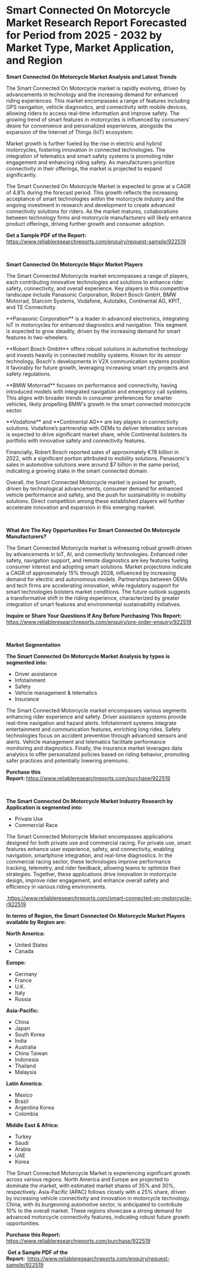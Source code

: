 <p><h1>Smart Connected On Motorcycle Market Research Report Forecasted for Period from 2025 -  2032 by Market Type, Market Application, and Region</h1></p><p><strong>Smart Connected On Motorcycle Market Analysis and Latest Trends</strong></p>
<p><p>The Smart Connected On Motorcycle market is rapidly evolving, driven by advancements in technology and the increasing demand for enhanced riding experiences. This market encompasses a range of features including GPS navigation, vehicle diagnostics, and connectivity with mobile devices, allowing riders to access real-time information and improve safety. The growing trend of smart features in motorcycles is influenced by consumers' desire for convenience and personalized experiences, alongside the expansion of the Internet of Things (IoT) ecosystem.</p><p>Market growth is further fueled by the rise in electric and hybrid motorcycles, fostering innovation in connected technologies. The integration of telematics and smart safety systems is promoting rider engagement and enhancing riding safety. As manufacturers prioritize connectivity in their offerings, the market is projected to expand significantly.</p><p>The Smart Connected On Motorcycle Market is expected to grow at a CAGR of 4.8% during the forecast period. This growth reflects the increasing acceptance of smart technologies within the motorcycle industry and the ongoing investment in research and development to create advanced connectivity solutions for riders. As the market matures, collaborations between technology firms and motorcycle manufacturers will likely enhance product offerings, driving further growth and consumer adoption.</p></p>
<p><strong>Get a Sample PDF of the Report:&nbsp;</strong> <a href="https://www.reliableresearchreports.com/enquiry/request-sample/922519?utm_campaign=2287&utm_medium=2&utm_source=Github&utm_content=ia&utm_term=18042025&utm_id=smart-connected-on-motorcycle">https://www.reliableresearchreports.com/enquiry/request-sample/922519</a></p>
<p>&nbsp;</p>
<p><strong>Smart Connected On Motorcycle Major Market Players</strong></p>
<p><p>The Smart Connected Motorcycle market encompasses a range of players, each contributing innovative technologies and solutions to enhance rider safety, connectivity, and overall experience. Key players in this competitive landscape include Panasonic Corporation, Robert Bosch GmbH, BMW Motorrad, Starcom Systems, Vodafone, Autotalks, Continental AG, KPIT, and TE Connectivity.</p><p>**Panasonic Corporation** is a leader in advanced electronics, integrating IoT in motorcycles for enhanced diagnostics and navigation. This segment is expected to grow steadily, driven by the increasing demand for smart features in two-wheelers.</p><p>**Robert Bosch GmbH** offers robust solutions in automotive technology and invests heavily in connected mobility systems. Known for its sensor technology, Bosch's developments in V2X communication systems position it favorably for future growth, leveraging increasing smart city projects and safety regulations.</p><p>**BMW Motorrad** focuses on performance and connectivity, having introduced models with integrated navigation and emergency call systems. This aligns with broader trends in consumer preferences for smarter vehicles, likely propelling BMW's growth in the smart connected motorcycle sector.</p><p>**Vodafone** and **Continental AG** are key players in connectivity solutions. Vodafone’s partnership with OEMs to deliver telematics services is expected to drive significant market share, while Continental bolsters its portfolio with innovative safety and connectivity features.</p><p>Financially, Robert Bosch reported sales of approximately €78 billion in 2022, with a significant portion attributed to mobility solutions. Panasonic's sales in automotive solutions were around $7 billion in the same period, indicating a growing stake in the smart connected domain.</p><p>Overall, the Smart Connected Motorcycle market is poised for growth, driven by technological advancements, consumer demand for enhanced vehicle performance and safety, and the push for sustainability in mobility solutions. Direct competition among these established players will further accelerate innovation and expansion in this emerging market.</p></p>
<p>&nbsp;</p>
<p><strong>What Are The Key Opportunities For Smart Connected On Motorcycle Manufacturers?</strong></p>
<p><p>The Smart Connected Motorcycle market is witnessing robust growth driven by advancements in IoT, AI, and connectivity technologies. Enhanced rider safety, navigation support, and remote diagnostics are key features fueling consumer interest and adopting smart solutions. Market projections indicate a CAGR of approximately 15% through 2028, influenced by increasing demand for electric and autonomous models. Partnerships between OEMs and tech firms are accelerating innovation, while regulatory support for smart technologies bolsters market conditions. The future outlook suggests a transformative shift in the riding experience, characterized by greater integration of smart features and environmental sustainability initiatives.</p></p>
<p><strong>Inquire or Share Your Questions If Any Before Purchasing This Report:</strong> <a href="https://www.reliableresearchreports.com/enquiry/pre-order-enquiry/922519?utm_campaign=2287&utm_medium=2&utm_source=Github&utm_content=ia&utm_term=18042025&utm_id=smart-connected-on-motorcycle">https://www.reliableresearchreports.com/enquiry/pre-order-enquiry/922519</a></p>
<p>&nbsp;</p>
<p><strong>Market Segmentation</strong></p>
<p><strong>The Smart Connected On Motorcycle Market Analysis by types is segmented into:</strong></p>
<p><ul><li>Driver assistance</li><li>Infotainment</li><li>Safety</li><li>Vehicle management & telematics</li><li>Insurance</li></ul></p>
<p><p>The Smart Connected Motorcycle market encompasses various segments enhancing rider experience and safety. Driver assistance systems provide real-time navigation and hazard alerts. Infotainment systems integrate entertainment and communication features, enriching long rides. Safety technologies focus on accident prevention through advanced sensors and alerts. Vehicle management and telematics facilitate performance monitoring and diagnostics. Finally, the insurance market leverages data analytics to offer personalized policies based on riding behavior, promoting safer practices and potentially lowering premiums.</p></p>
<p><strong>Purchase this Report:&nbsp;</strong><a href="https://www.reliableresearchreports.com/purchase/922519?utm_campaign=2287&utm_medium=2&utm_source=Github&utm_content=ia&utm_term=18042025&utm_id=smart-connected-on-motorcycle">https://www.reliableresearchreports.com/purchase/922519</a></p>
<p>&nbsp;</p>
<p><strong>The Smart Connected On Motorcycle Market Industry Research by Application is segmented into:</strong></p>
<p><ul><li>Private Use</li><li>Commercial Race</li></ul></p>
<p><p>The Smart Connected Motorcycle Market encompasses applications designed for both private use and commercial racing. For private use, smart features enhance user experience, safety, and connectivity, enabling navigation, smartphone integration, and real-time diagnostics. In the commercial racing sector, these technologies improve performance tracking, telemetry, and rider feedback, allowing teams to optimize their strategies. Together, these applications drive innovation in motorcycle design, improve rider engagement, and enhance overall safety and efficiency in various riding environments.</p></p>
<p><a href="https://www.reliableresearchreports.com/smart-connected-on-motorcycle-r922519?utm_campaign=2287&utm_medium=2&utm_source=Github&utm_content=ia&utm_term=18042025&utm_id=smart-connected-on-motorcycle">&nbsp;https://www.reliableresearchreports.com/smart-connected-on-motorcycle-r922519</a></p>
<p><strong>In terms of Region, the Smart Connected On Motorcycle Market Players available by Region are:</strong></p>
<p>
    <p> <strong> North America: </strong>
        <ul>
            <li>United States</li>
            <li>Canada</li>
        </ul>
        </p> 
    <p> <strong> Europe: </strong>
        <ul>
            <li>Germany</li>
            <li>France</li>
            <li>U.K.</li>
            <li>Italy</li>
            <li>Russia</li>
        </ul>
        </p> 
    <p> <strong> Asia-Pacific: </strong>
        <ul>
            <li>China</li>
            <li>Japan</li>
            <li>South Korea</li>
            <li>India</li>
            <li>Australia</li>
            <li>China Taiwan</li>
            <li>Indonesia</li>
            <li>Thailand</li>
            <li>Malaysia</li>
        </ul>
        </p> 
    <p> <strong> Latin America: </strong>
        <ul>
            <li>Mexico</li>
            <li>Brazil</li>
            <li>Argentina Korea</li>
            <li>Colombia</li>
        </ul>
        </p> 
    <p> <strong> Middle East & Africa: </strong>
        <ul>
            <li>Turkey</li>
            <li>Saudi</li>
            <li>Arabia</li>
            <li>UAE</li>
            <li>Korea</li>
        </ul>
    </p>
    </p>
<p><p>The Smart Connected Motorcycle Market is experiencing significant growth across various regions. North America and Europe are projected to dominate the market, with estimated market shares of 35% and 30%, respectively. Asia-Pacific (APAC) follows closely with a 25% share, driven by increasing vehicle connectivity and innovation in motorcycle technology. China, with its burgeoning automotive sector, is anticipated to contribute 10% to the overall market. These regions showcase a strong demand for advanced motorcycle connectivity features, indicating robust future growth opportunities.</p></p>
<p><strong>Purchase this Report: </strong><a href="https://www.reliableresearchreports.com/purchase/922519?utm_campaign=2287&utm_medium=2&utm_source=Github&utm_content=ia&utm_term=18042025&utm_id=smart-connected-on-motorcycle">https://www.reliableresearchreports.com/purchase/922519</a></p>
<p>&nbsp;<strong>Get a Sample PDF of the Report:&nbsp;&nbsp;</strong><a href="https://www.reliableresearchreports.com/enquiry/request-sample/922519?utm_campaign=2287&utm_medium=2&utm_source=Github&utm_content=ia&utm_term=18042025&utm_id=smart-connected-on-motorcycle">https://www.reliableresearchreports.com/enquiry/request-sample/922519</a></p>
<p><strong></strong></p>
<p><p></p><p></p><p></p></p>